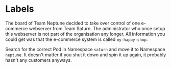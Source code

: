 # Labels

The board of Team Neptune decided to take over control of one e-commerce webserver from Team Saturn. The administrator who once setup this webserver is not part of the organisation any longer. All information you could get was that the e-commerce system is called `my-happy-shop`.

Search for the correct Pod in Namespace `saturn` and move it to Namespace `neptune`. It doesn't matter if you shut it down and spin it up again, it probably hasn't any customers anyways.